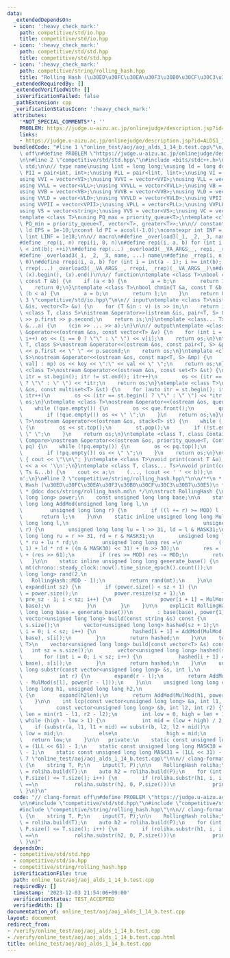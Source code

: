 ```yaml
---
data:
  _extendedDependsOn:
  - icon: ':heavy_check_mark:'
    path: competitive/std/io.hpp
    title: competitive/std/io.hpp
  - icon: ':heavy_check_mark:'
    path: competitive/std/std.hpp
    title: competitive/std/std.hpp
  - icon: ':heavy_check_mark:'
    path: competitive/string/rolling_hash.hpp
    title: "Rolling Hash (\u30ED\u30FC\u30EA\u30F3\u30B0\u30CF\u30C3\u30B7\u30E5)"
  _extendedRequiredBy: []
  _extendedVerifiedWith: []
  _isVerificationFailed: false
  _pathExtension: cpp
  _verificationStatusIcon: ':heavy_check_mark:'
  attributes:
    '*NOT_SPECIAL_COMMENTS*': ''
    PROBLEM: https://judge.u-aizu.ac.jp/onlinejudge/description.jsp?id=ALDS1_14_B
    links:
    - https://judge.u-aizu.ac.jp/onlinejudge/description.jsp?id=ALDS1_14_B
  bundledCode: "#line 1 \"online_test/aoj/aoj_alds_1_14_b.test.cpp\"\n// clang-format\
    \ off\n#define PROBLEM \"https://judge.u-aizu.ac.jp/onlinejudge/description.jsp?id=ALDS1_14_B\"\
    \n\n#line 2 \"competitive/std/std.hpp\"\n#include <bits/stdc++.h>\nusing namespace\
    \ std;\n\n// type name\nusing lint = long long;\nusing ld = long double;\nusing\
    \ PII = pair<int, int>;\nusing PLL = pair<lint, lint>;\nusing VI = vector<int>;\n\
    using VVI = vector<VI>;\nusing VVVI = vector<VVI>;\nusing VLL = vector<lint>;\n\
    using VVLL = vector<VLL>;\nusing VVVLL = vector<VVLL>;\nusing VB = vector<bool>;\n\
    using VVB = vector<VB>;\nusing VVVB = vector<VVB>;\nusing VLD = vector<ld>;\n\
    using VVLD = vector<VLD>;\nusing VVVLD = vector<VVLD>;\nusing VPII = vector<PII>;\n\
    using VVPII = vector<VPII>;\nusing VPLL = vector<PLL>;\nusing VVPLL = vector<VPLL>;\n\
    using VS = vector<string>;\nusing VVS = vector<VS>;\nusing VC = vector<char>;\n\
    template <class T>\nusing PQ_max = priority_queue<T>;\ntemplate <class T>\nusing\
    \ PQ_min = priority_queue<T, vector<T>, greater<T>>;\n\n// constant\nconstexpr\
    \ ld EPS = 1e-10;\nconst ld PI = acosl(-1.0);\nconstexpr int INF = 1e9;\nconstexpr\
    \ lint LINF = 1e18;\n\n// macro\n#define _overload3(_1, _2, _3, name, ...) name\n\
    #define _rep(i, n) repi(i, 0, n)\n#define repi(i, a, b) for (int i = int(a); i\
    \ < int(b); ++i)\n#define rep(...) _overload3(__VA_ARGS__, repi, _rep, )(__VA_ARGS__)\n\
    #define _overload3(_1, _2, _3, name, ...) name\n#define _rrep(i, n) rrepi(i, n,\
    \ 0)\n#define rrepi(i, a, b) for (int i = int(a - 1); i >= int(b); --i)\n#define\
    \ rrep(...) _overload3(__VA_ARGS__, rrepi, _rrep)(__VA_ARGS__)\n#define all(x)\
    \ (x).begin(), (x).end()\n\n// function\ntemplate <class T>\nbool chmax(T &a,\
    \ const T &b) {\n    if (a < b) {\n        a = b;\n        return 1;\n    }\n\
    \    return 0;\n}\ntemplate <class T>\nbool chmin(T &a, const T &b) {\n    if\
    \ (b < a) {\n        a = b;\n        return 1;\n    }\n    return 0;\n}\n#line\
    \ 3 \"competitive/std/io.hpp\"\n\n// input\ntemplate <class T>\nistream &operator>>(istream\
    \ &is, vector<T> &v) {\n    for (T &in : v) is >> in;\n    return is;\n}\ntemplate\
    \ <class T, class S>\nistream &operator>>(istream &is, pair<T, S> &p) {\n    is\
    \ >> p.first >> p.second;\n    return is;\n}\ntemplate <class... T>\nvoid input(T\
    \ &...a) {\n    (cin >> ... >> a);\n}\n\n// output\ntemplate <class T>\nostream\
    \ &operator<<(ostream &os, const vector<T> &v) {\n    for (int i = 0; i < (int)v.size();\
    \ i++) os << (i == 0 ? \"\" : \" \") << v[i];\n    return os;\n}\ntemplate <class\
    \ T, class S>\nostream &operator<<(ostream &os, const pair<T, S> &p) {\n    os\
    \ << p.first << \" \" << p.second;\n    return os;\n}\ntemplate <class T, class\
    \ S>\nostream &operator<<(ostream &os, const map<T, S> &mp) {\n    for (auto &[key,\
    \ val] : mp) os << key << \":\" << val << \" \";\n    return os;\n}\ntemplate\
    \ <class T>\nostream &operator<<(ostream &os, const set<T> &st) {\n    for (auto\
    \ itr = st.begin(); itr != st.end(); itr++)\n        os << (itr == st.begin()\
    \ ? \"\" : \" \") << *itr;\n    return os;\n}\ntemplate <class T>\nostream &operator<<(ostream\
    \ &os, const multiset<T> &st) {\n    for (auto itr = st.begin(); itr != st.end();\
    \ itr++)\n        os << (itr == st.begin() ? \"\" : \" \") << *itr;\n    return\
    \ os;\n}\ntemplate <class T>\nostream &operator<<(ostream &os, queue<T> que) {\n\
    \    while (!que.empty()) {\n        os << que.front();\n        que.pop();\n\
    \        if (!que.empty()) os << \" \";\n    }\n    return os;\n}\ntemplate <class\
    \ T>\nostream &operator<<(ostream &os, stack<T> st) {\n    while (!st.empty())\
    \ {\n        os << st.top();\n        st.pop();\n        if (!st.empty()) os <<\
    \ \" \";\n    }\n    return os;\n}\ntemplate <class T, class Container, class\
    \ Compare>\nostream &operator<<(ostream &os, priority_queue<T, Container, Compare>\
    \ pq) {\n    while (!pq.empty()) {\n        os << pq.top();\n        pq.pop();\n\
    \        if (!pq.empty()) os << \" \";\n    }\n    return os;\n}\nvoid print()\
    \ { cout << \"\\n\"; }\ntemplate <class T>\nvoid print(const T &a) {\n    cout\
    \ << a << '\\n';\n}\ntemplate <class T, class... Ts>\nvoid print(const T &a, const\
    \ Ts &...b) {\n    cout << a;\n    (..., (cout << ' ' << b));\n    cout << '\\\
    n';\n}\n#line 2 \"competitive/string/rolling_hash.hpp\"\n\n/**\n * @brief Rolling\
    \ Hash (\u30ED\u30FC\u30EA\u30F3\u30B0\u30CF\u30C3\u30B7\u30E5)\n * @see https://qiita.com/keymoon/items/11fac5627672a6d6a9f6\n\
    \ * @doc docs/string/rolling_hash.md\n */\n\nstruct RollingHash {\n    vector<unsigned\
    \ long long> power;\n    const unsigned long long base;\n\n    static inline unsigned\
    \ long long AddMod(unsigned long long l,\n                                   \
    \         unsigned long long r) {\n        if ((l += r) >= MOD) l -= MOD;\n  \
    \      return l;\n    }\n\n    static inline unsigned long long MulMod(unsigned\
    \ long long l,\n                                            unsigned long long\
    \ r) {\n        unsigned long long lu = l >> 31, ld = l & MASK31;\n        unsigned\
    \ long long ru = r >> 31, rd = r & MASK31;\n        unsigned long long m = ld\
    \ * ru + lu * rd;\n        unsigned long long res =\n            ((lu * ru) <<\
    \ 1) + ld * rd + ((m & MASK30) << 31) + (m >> 30);\n        res = (res & MOD)\
    \ + (res >> 61);\n        if (res >= MOD) res -= MOD;\n        return res;\n \
    \   }\n\n    static inline unsigned long long generate_base() {\n        mt19937_64\
    \ mt(chrono::steady_clock::now().time_since_epoch().count());\n        uniform_int_distribution<unsigned\
    \ long long> rand(2,\n                                                       \
    \   RollingHash::MOD - 1);\n        return rand(mt);\n    }\n\n    inline void\
    \ expand(int sz) {\n        if (power.size() < sz + 1) {\n            int pre_sz\
    \ = power.size();\n            power.resize(sz + 1);\n            for (int i =\
    \ pre_sz - 1; i < sz; i++) {\n                power[i + 1] = MulMod(power[i],\
    \ base);\n            }\n        }\n    }\n\n    explicit RollingHash(unsigned\
    \ long long base = generate_base())\n        : base(base), power{1} {}\n\n   \
    \ vector<unsigned long long> build(const string &s) const {\n        int sz =\
    \ s.size();\n        vector<unsigned long long> hashed(sz + 1);\n        for (int\
    \ i = 0; i < sz; i++) {\n            hashed[i + 1] = AddMod(MulMod(hashed[i],\
    \ base), s[i]);\n        }\n        return hashed;\n    }\n\n    template <typename\
    \ T>\n    vector<unsigned long long> build(const vector<T> &s) const {\n     \
    \   int sz = s.size();\n        vector<unsigned long long> hashed(sz + 1);\n \
    \       for (int i = 0; i < sz; i++) {\n            hashed[i + 1] = AddMod(MulMod(hashed[i],\
    \ base), s[i]);\n        }\n        return hashed;\n    }\n\n    unsigned long\
    \ long substr(const vector<unsigned long long> &s, int l,\n                  \
    \            int r) {\n        expand(r - l);\n        return AddMod(s[r], MOD\
    \ - MulMod(s[l], power[r - l]));\n    }\n\n    unsigned long long combine(unsigned\
    \ long long h1, unsigned long long h2,\n                               int h2len)\
    \ {\n        expand(h2len);\n        return AddMod(MulMod(h1, power[h2len]), h2);\n\
    \    }\n\n    int lcp(const vector<unsigned long long> &a, int l1, int r1,\n \
    \           const vector<unsigned long long> &b, int l2, int r2) {\n        int\
    \ len = min(r1 - l1, r2 - l2);\n        int low = 0, high = len + 1;\n       \
    \ while (high - low > 1) {\n            int mid = (low + high) / 2;\n        \
    \    if (substr(a, l1, l1 + mid) == substr(b, l2, l2 + mid))\n               \
    \ low = mid;\n            else\n                high = mid;\n        }\n     \
    \   return low;\n    }\n\n   private:\n    static const unsigned long long MOD\
    \ = (1LL << 61) - 1;\n    static const unsigned long long MASK30 = (1LL << 30)\
    \ - 1;\n    static const unsigned long long MASK31 = (1LL << 31) - 1;\n};\n#line\
    \ 7 \"online_test/aoj/aoj_alds_1_14_b.test.cpp\"\n\n// clang-format off\nint main()\
    \ {\n    string T, P;\n    input(T, P);\n\n    RollingHash roliha;\n    auto h1\
    \ = roliha.build(T);\n    auto h2 = roliha.build(P);\n    for (int i = 0; i +\
    \ P.size() <= T.size(); i++) {\n        if (roliha.substr(h1, i, i + P.size())\
    \ ==\n            roliha.substr(h2, 0, P.size()))\n            print(i);\n   \
    \ }\n}\n"
  code: "// clang-format off\n#define PROBLEM \"https://judge.u-aizu.ac.jp/onlinejudge/description.jsp?id=ALDS1_14_B\"\
    \n\n#include \"competitive/std/std.hpp\"\n#include \"competitive/std/io.hpp\"\n\
    #include \"competitive/string/rolling_hash.hpp\"\n\n// clang-format off\nint main()\
    \ {\n    string T, P;\n    input(T, P);\n\n    RollingHash roliha;\n    auto h1\
    \ = roliha.build(T);\n    auto h2 = roliha.build(P);\n    for (int i = 0; i +\
    \ P.size() <= T.size(); i++) {\n        if (roliha.substr(h1, i, i + P.size())\
    \ ==\n            roliha.substr(h2, 0, P.size()))\n            print(i);\n   \
    \ }\n}"
  dependsOn:
  - competitive/std/std.hpp
  - competitive/std/io.hpp
  - competitive/string/rolling_hash.hpp
  isVerificationFile: true
  path: online_test/aoj/aoj_alds_1_14_b.test.cpp
  requiredBy: []
  timestamp: '2023-12-03 21:54:06+09:00'
  verificationStatus: TEST_ACCEPTED
  verifiedWith: []
documentation_of: online_test/aoj/aoj_alds_1_14_b.test.cpp
layout: document
redirect_from:
- /verify/online_test/aoj/aoj_alds_1_14_b.test.cpp
- /verify/online_test/aoj/aoj_alds_1_14_b.test.cpp.html
title: online_test/aoj/aoj_alds_1_14_b.test.cpp
---
```

